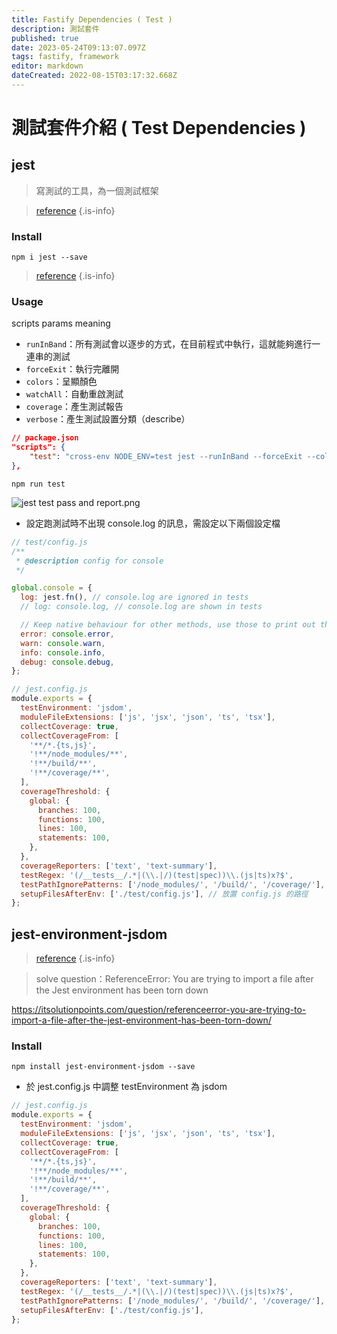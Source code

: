 ```yaml
---
title: Fastify Dependencies ( Test )
description: 測試套件
published: true
date: 2023-05-24T09:13:07.097Z
tags: fastify, framework
editor: markdown
dateCreated: 2022-08-15T03:17:32.668Z
---
```


# 測試套件介紹 ( Test Dependencies )
## jest
> 寫測試的工具，為一個測試框架

> [reference](https://www.npmjs.com/package/jest)
{.is-info}

### Install
```shell
npm i jest --save
```
> [reference](https://jestjs.io/docs/expect)
{.is-info}
### Usage
scripts params meaning
- `runInBand`：所有測試會以逐步的方式，在目前程式中執行，這就能夠進行一連串的測試
- `forceExit`：執行完離開
- `colors`：呈顯顏色
- `watchAll`：自動重啟測試
- `coverage`：產生測試報告
- `verbose`：產生測試設置分類（describe）
```json
// package.json
"scripts": {
    "test": "cross-env NODE_ENV=test jest --runInBand --forceExit --colors --watchAll --coverage --verbose"
},
```
```shell
npm run test
```

![jest test pass and report.png](http://192.168.25.60:8000/files/file_storage/01100dd4.png)

- 設定跑測試時不出現 console.log 的訊息，需設定以下兩個設定檔

```javascript
// test/config.js
/**
 * @description config for console
 */

global.console = {
  log: jest.fn(), // console.log are ignored in tests
  // log: console.log, // console.log are shown in tests

  // Keep native behaviour for other methods, use those to print out things in your own tests, not `console.log`
  error: console.error,
  warn: console.warn,
  info: console.info,
  debug: console.debug,
};
```

```javascript
// jest.config.js
module.exports = {
  testEnvironment: 'jsdom',
  moduleFileExtensions: ['js', 'jsx', 'json', 'ts', 'tsx'],
  collectCoverage: true,
  collectCoverageFrom: [
    '**/*.{ts,js}',
    '!**/node_modules/**',
    '!**/build/**',
    '!**/coverage/**',
  ],
  coverageThreshold: {
    global: {
      branches: 100,
      functions: 100,
      lines: 100,
      statements: 100,
    },
  },
  coverageReporters: ['text', 'text-summary'],
  testRegex: '(/__tests__/.*|(\\.|/)(test|spec))\\.(js|ts)x?$',
  testPathIgnorePatterns: ['/node_modules/', '/build/', '/coverage/'],
  setupFilesAfterEnv: ['./test/config.js'], // 放置 config.js 的路徑
};
```

## jest-environment-jsdom
> [reference](https://www.npmjs.com/package/jest-environment-jsdom) 
{.is-info}

> solve question：ReferenceError: You are trying to import a file after the Jest environment has been torn down

https://itsolutionpoints.com/question/referenceerror-you-are-trying-to-import-a-file-after-the-jest-environment-has-been-torn-down/

### Install
```shell
npm install jest-environment-jsdom --save
```

- 於 jest.config.js 中調整 testEnvironment 為 jsdom

```javascript
// jest.config.js
module.exports = {
  testEnvironment: 'jsdom',
  moduleFileExtensions: ['js', 'jsx', 'json', 'ts', 'tsx'],
  collectCoverage: true,
  collectCoverageFrom: [
    '**/*.{ts,js}',
    '!**/node_modules/**',
    '!**/build/**',
    '!**/coverage/**',
  ],
  coverageThreshold: {
    global: {
      branches: 100,
      functions: 100,
      lines: 100,
      statements: 100,
    },
  },
  coverageReporters: ['text', 'text-summary'],
  testRegex: '(/__tests__/.*|(\\.|/)(test|spec))\\.(js|ts)x?$',
  testPathIgnorePatterns: ['/node_modules/', '/build/', '/coverage/'],
  setupFilesAfterEnv: ['./test/config.js'],
};
```





